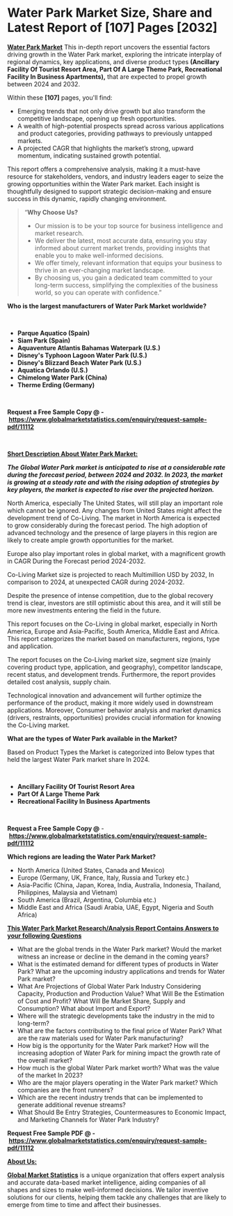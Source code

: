 <h1>Water Park Market Size, Share and Latest Report of [107] Pages [2032]</h1>
<p><a href="https://www.globalmarketstatistics.com/market-reports/water-park-market-11112"><strong>Water Park Market</strong></a> This in-depth report uncovers the essential factors driving growth in the Water Park market, exploring the intricate interplay of regional dynamics, key applications, and diverse product types <strong>(Ancillary Facility Of Tourist Resort Area, Part Of A Large Theme Park, Recreational Facility In Business Apartments),</strong> that are expected to propel growth between 2024 and 2032.</p>
<p>Within these <strong>[107]</strong> pages, you'll find:</p>
<ul>
<li>Emerging trends that not only drive growth but also transform the competitive landscape, opening up fresh opportunities.</li>
<li>A wealth of high-potential prospects spread across various applications and product categories, providing pathways to previously untapped markets.</li>
<li>A projected CAGR that highlights the market&rsquo;s strong, upward momentum, indicating sustained growth potential.</li>
</ul>
<p>This report offers a comprehensive analysis, making it a must-have resource for stakeholders, vendors, and industry leaders eager to seize the growing opportunities within the Water Park market. Each insight is thoughtfully designed to support strategic decision-making and ensure success in this dynamic, rapidly changing environment.</p>
<blockquote class="">
<p>&ldquo;<strong>Why Choose Us? </strong></p>
<ul>
<li>Our mission is to be your top source for business intelligence and market research.</li>
<li>We deliver the latest, most accurate data, ensuring you stay informed about current market trends, providing insights that enable you to make well-informed decisions.</li>
<li>We offer timely, relevant information that equips your business to thrive in an ever-changing market landscape.</li>
<li>By choosing us, you gain a dedicated team committed to your long-term success, simplifying the complexities of the business world, so you can operate with confidence.&rdquo;</li>
</ul>
</blockquote>
<p><strong>Who is the largest manufacturers of Water Park Market worldwide?</strong></p>
<p>&nbsp;</p>
<ul>
<li><strong>Parque Aquatico (Spain)</strong></li>
<li><strong>Siam Park (Spain)</strong></li>
<li><strong>Aquaventure Atlantis Bahamas Waterpark (U.S.)</strong></li>
<li><strong>Disney's Typhoon Lagoon Water Park (U.S.)</strong></li>
<li><strong>Disney's Blizzard Beach Water Park (U.S.)</strong></li>
<li><strong>Aquatica Orlando (U.S.)</strong></li>
<li><strong>Chimelong Water Park (China)</strong></li>
<li><strong>Therme Erding (Germany)</strong></li>
</ul>
<p>&nbsp;</p>
<p><strong>Request a Free Sample Copy @ -&nbsp;</strong><a href="https://www.globalmarketstatistics.com/enquiry/request-sample-pdf/11112"><strong>https://www.globalmarketstatistics.com/enquiry/request-sample-pdf/11112</strong></a></p>
<p>&nbsp;</p>
<p><strong><u>Short Description About Water Park Market:</u></strong></p>
<p><strong><em>The Global Water Park market is anticipated to rise at a considerable rate during the forecast period, between 2024 and 2032. In 2023, the market is growing at a steady rate and with the rising adoption of strategies by key players, the market is expected to rise over the projected horizon.</em></strong></p>
<p>North America, especially The United States, will still play an important role which cannot be ignored. Any changes from United States might affect the development trend of Co-Living. The market in North America is expected to grow considerably during the forecast period. The high adoption of advanced technology and the presence of large players in this region are likely to create ample growth opportunities for the market.</p>
<p>Europe also play important roles in global market, with a magnificent growth in CAGR During the Forecast period 2024-2032.</p>
<p>Co-Living Market size is projected to reach Multimillion USD by 2032, In comparison to 2024, at unexpected CAGR during 2024-2032.</p>
<p>Despite the presence of intense competition, due to the global recovery trend is clear, investors are still optimistic about this area, and it will still be more new investments entering the field in the future.</p>
<p>This report focuses on the Co-Living in global market, especially in North America, Europe and Asia-Pacific, South America, Middle East and Africa. This report categorizes the market based on manufacturers, regions, type and application.</p>
<p>The report focuses on the Co-Living market size, segment size (mainly covering product type, application, and geography), competitor landscape, recent status, and development trends. Furthermore, the report provides detailed cost analysis, supply chain.</p>
<p>Technological innovation and advancement will further optimize the performance of the product, making it more widely used in downstream applications. Moreover, Consumer behavior analysis and market dynamics (drivers, restraints, opportunities) provides crucial information for knowing the Co-Living market.</p>
<p><strong>What are the types of Water Park available in the Market?</strong></p>
<p>Based on Product Types the Market is categorized into Below types that held the largest Water Park market share In 2024.</p>
<p>&nbsp;</p>
<ul>
<li><strong>Ancillary Facility Of Tourist Resort Area</strong></li>
<li><strong>Part Of A Large Theme Park</strong></li>
<li><strong>Recreational Facility In Business Apartments</strong></li>
</ul>
<p>&nbsp;</p>
<p><strong>Request a Free Sample Copy @</strong>&nbsp;-&nbsp;<a href="https://www.globalmarketstatistics.com/enquiry/request-sample-pdf/11112"><strong>https://www.globalmarketstatistics.com/enquiry/request-sample-pdf/11112</strong></a></p>
<p><strong>Which regions are leading the Water Park Market?</strong></p>
<ul>
<li>North America (United States, Canada and Mexico)</li>
<li>Europe (Germany, UK, France, Italy, Russia and Turkey etc.)</li>
<li>Asia-Pacific (China, Japan, Korea, India, Australia, Indonesia, Thailand, Philippines, Malaysia and Vietnam)</li>
<li>South America (Brazil, Argentina, Columbia etc.)</li>
<li>Middle East and Africa (Saudi Arabia, UAE, Egypt, Nigeria and South Africa)</li>
</ul>
<p><strong><u>This Water Park Market Research/Analysis Report Contains Answers to your following Questions</u></strong></p>
<ul>
<li>What are the global trends in the Water Park market? Would the market witness an increase or decline in the demand in the coming years?</li>
<li>What is the estimated demand for different types of products in Water Park? What are the upcoming industry applications and trends for Water Park market?</li>
<li>What Are Projections of Global Water Park Industry Considering Capacity, Production and Production Value? What Will Be the Estimation of Cost and Profit? What Will Be Market Share, Supply and Consumption? What about Import and Export?</li>
<li>Where will the strategic developments take the industry in the mid to long-term?</li>
<li>What are the factors contributing to the final price of Water Park? What are the raw materials used for Water Park manufacturing?</li>
<li>How big is the opportunity for the Water Park market? How will the increasing adoption of Water Park for mining impact the growth rate of the overall market?</li>
<li>How much is the global Water Park market worth? What was the value of the market In 2023?</li>
<li>Who are the major players operating in the Water Park market? Which companies are the front runners?</li>
<li>Which are the recent industry trends that can be implemented to generate additional revenue streams?</li>
<li>What Should Be Entry Strategies, Countermeasures to Economic Impact, and Marketing Channels for Water Park Industry?</li>
</ul>
<p><strong>Request Free Sample PDF @ -&nbsp;</strong><a href="https://www.globalmarketstatistics.com/enquiry/request-sample-pdf/11112"><strong>https://www.globalmarketstatistics.com/enquiry/request-sample-pdf/11112</strong></a></p>
<p><strong><u>About Us:</u></strong></p>
<p><a href="https://www.globalmarketstatistics.com/"><strong>Global Market Statistics</strong></a>&nbsp;is a unique organization that offers expert analysis and accurate data-based market intelligence, aiding companies of all shapes and sizes to make well-informed decisions. We tailor inventive solutions for our clients, helping them tackle any challenges that are likely to emerge from time to time and affect their businesses.</p>